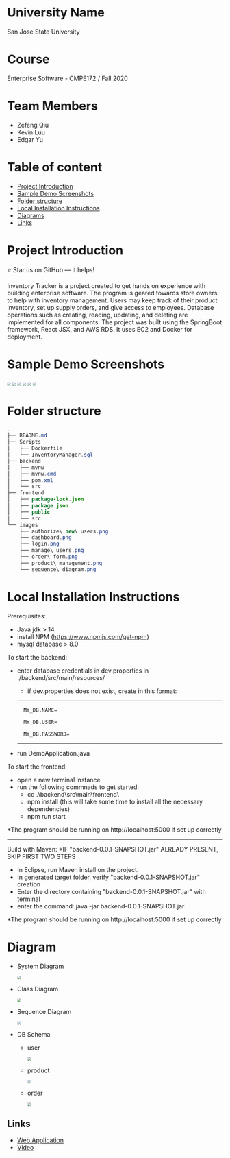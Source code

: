 # University Name

San Jose State University

# Course

Enterprise Software - CMPE172 / Fall 2020

# Team Members

* Zefeng Qiu
* Kevin Luu
* Edgar Yu

# Table of content

* [Project Introduction](#Project-Introduction)
* [Sample Demo Screenshots](#Sample-Demo-Screenshots)
* [Folder structure](#Folder-structure)
* [Local Installation Instructions](#Local-Installation-Instructions)
* [Diagrams](#Diagrams)
* [Links](#links)



# Project Introduction

:star: Star us on GitHub — it helps!

Inventory Tracker is a project created to get hands on experience with building enterprise software. The program is geared towards store owners to help with inventory management. Users may keep track of their product inventory, set up supply orders, and give access to employees. Database operations such as creating, reading, updating, and deleting are implemented for all components. The project was built using the SpringBoot framework, React JSX, and AWS RDS. It uses EC2 and Docker for deployment.



# Sample Demo Screenshots 

<img src="./images/login.png" style="zoom:50%;" />

<img src="./images/dashboard.png" style="zoom:50%;" />

<img src="./images/product management.png" style="zoom:50%;" />

<img src="./images/order form.png" style="zoom:50%;" />

<img src="./images/manage users.png" style="zoom:50%;" />

<img src="./images/authorize new users.png" style="zoom:50%;" />

# Folder structure

```java
.
├── README.md
├── Scripts
│   ├── Dockerfile
│   └── InventoryManager.sql
├── backend
│   ├── mvnw
│   ├── mvnw.cmd
│   ├── pom.xml
│   └── src
├── frontend
│   ├── package-lock.json
│   ├── package.json
│   ├── public
│   └── src
└── images
    ├── authorize\ new\ users.png
    ├── dashboard.png
    ├── login.png
    ├── manage\ users.png
    ├── order\ form.png
    ├── product\ management.png
    └── sequence\ diagram.png
```

# Local Installation Instructions

Prerequisites:

- Java jdk > 14
- install NPM (https://www.npmjs.com/get-npm)
- mysql database > 8.0

 
To start the backend:
- enter database credentials in dev.properties in ./backend/src/main/resources/
    - if dev.properties does not exist, create in this format:
    -----
        MY_DB.NAME=
        
        MY_DB.USER=
        
        MY_DB.PASSWORD=
    -----
        
        
- run DemoApplication.java

To start the frontend:
- open a new terminal instance
- run the following commnads to get started:
    - cd .\backend\src\main\frontend\
    - npm install (this will take some time to install all the necessary dependencies)
    - npm run start

*The program should be running on http://localhost:5000 if set up correctly

------------------

Build with Maven:
*IF "backend-0.0.1-SNAPSHOT.jar" ALREADY PRESENT, SKIP FIRST TWO STEPS

- In Eclipse, run Maven install on the project.
- In generated target folder, verify "backend-0.0.1-SNAPSHOT.jar" creation
- Enter the directory containing "backend-0.0.1-SNAPSHOT.jar" with terminal
- enter the command: java -jar backend-0.0.1-SNAPSHOT.jar

*The program should be running on http://localhost:5000 if set up correctly

# Diagram

* System Diagram

  <img src="./images/system architecture.png" style="zoom:50%;" />

* Class Diagram

  <img src="./images/class.png" style="zoom:50%;" />

* Sequence Diagram

  <img src="./images/sequence diagram.png" style="zoom:50%;" />

* DB Schema

  * user

    <img src="./images/user.png" style="zoom:50%;" />

  * product

    <img src="./images/product.png" style="zoom:50%;" />

  * order

    <img src="./images/order.png" style="zoom:50%;" />

## Links

* [Web Application](http://ec2-3-220-67-171.compute-1.amazonaws.com)
* [Video](https://www.youtube.com/watch?v=-8j8O_rk6ZQ&)

